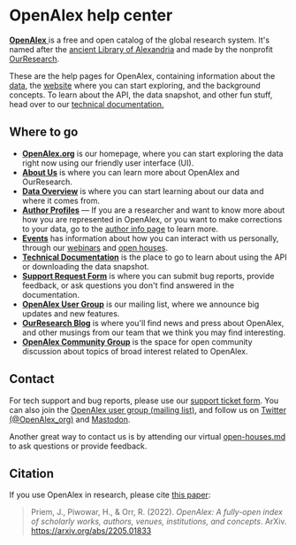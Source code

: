 # OpenAlex help center

[**OpenAlex** ](https://openalex.org)is a free and open catalog of the global research system. It's named after the [ancient Library of Alexandria](https://en.wikipedia.org/wiki/Library\_of\_Alexandria) and made by the nonprofit [OurResearch](https://ourresearch.org/).

These are the help pages for OpenAlex, containing information about the [data](broken-reference), the [website](https://openalex.org) where you can start exploring, and the background concepts. To learn about the API, the data snapshot, and other fun stuff, head over to our [technical documentation.](https://docs.openalex.org)

## Where to go

* [**OpenAlex.org**](https://openalex.org) is our homepage, where you can start exploring the data right now using our friendly user interface (UI).
* [**About Us**](about-us.md) is where you can learn more about OpenAlex and OurResearch.
* [**Data Overview**](./how-it-works/README.md) is where you can start learning about our data and where it comes from.
* [**Author Profiles**](how-it-works/authors.md) — If you are a researcher and want to know more about how you are represented in OpenAlex, or you want to make corrections to your data, go to the [author info page](how-it-works/authors.md) to learn more.
* [**Events**](events/) has information about how you can interact with us personally, through our [webinars](events/webinars.md) and [open houses](events/open-houses.md).
* [**Technical Documentation**](https://docs.openalex.org) is the place to go to learn about using the API or downloading the data snapshot.
* [**Support Request Form**](https://openalex.org/feedback) is where you can submit bug reports, provide feedback, or ask questions you don't find answered in the documentation.
* [**OpenAlex User Group**](https://groups.google.com/g/openalex-users) is our mailing list, where we announce big updates and new features.
* [**OurResearch Blog**](https://blog.ourresearch.org) is where you'll find news and press about OpenAlex, and other musings from our team that we think you may find interesting.
* [**OpenAlex Community Group**](https://groups.google.com/g/openalex-community) is the space for open community discussion about topics of broad interest related to OpenAlex.

## Contact

For tech support and bug reports, please use our [support ticket form](https://openalex.org/feedback). You can also join the [OpenAlex user group (mailing list)](https://groups.google.com/g/openalex-users), and follow us on [Twitter (@OpenAlex\_org)](https://twitter.com/openalex\_org) and [Mastodon](https://mastodon.social/@OpenAlex).

Another great way to contact us is by attending our virtual [open-houses.md](events/open-houses.md "mention") to ask questions or provide feedback.

## Citation

If you use OpenAlex in research, please cite [this paper](https://arxiv.org/abs/2205.01833):

> Priem, J., Piwowar, H., & Orr, R. (2022). _OpenAlex: A fully-open index of scholarly works, authors, venues, institutions, and concepts_. ArXiv. https://arxiv.org/abs/2205.01833
